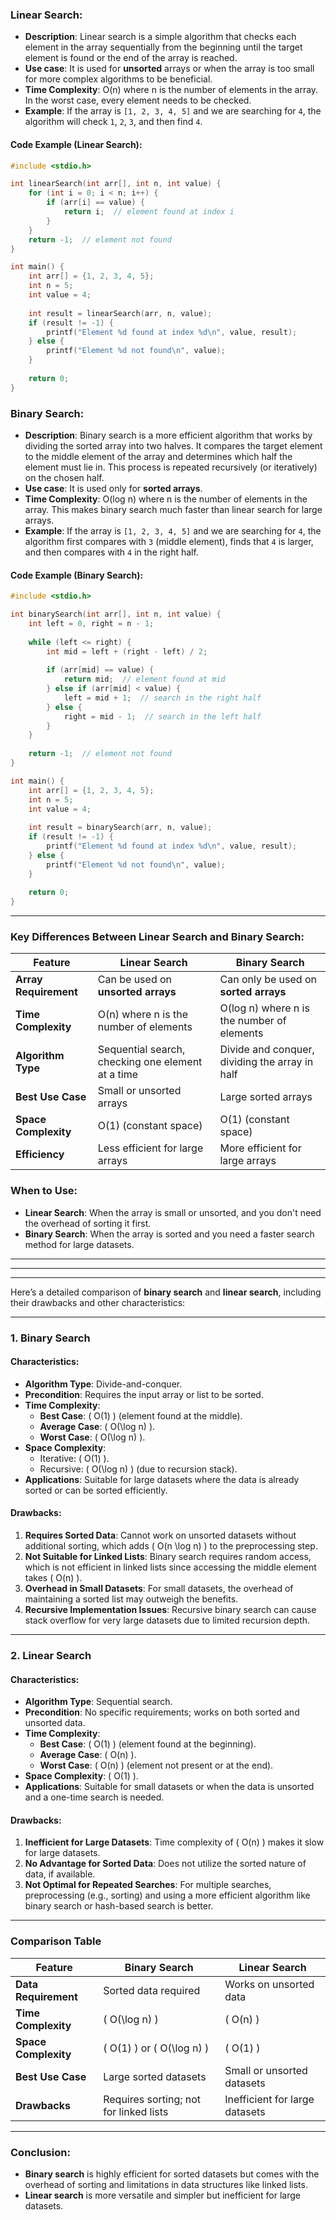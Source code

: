 ### **Linear Search**:
- **Description**: Linear search is a simple algorithm that checks each element in the array sequentially from the beginning until the target element is found or the end of the array is reached.
- **Use case**: It is used for **unsorted** arrays or when the array is too small for more complex algorithms to be beneficial.
- **Time Complexity**: O(n) where n is the number of elements in the array. In the worst case, every element needs to be checked.
- **Example**: If the array is `[1, 2, 3, 4, 5]` and we are searching for `4`, the algorithm will check `1`, `2`, `3`, and then find `4`.

#### Code Example (Linear Search):

```c
#include <stdio.h>

int linearSearch(int arr[], int n, int value) {
    for (int i = 0; i < n; i++) {
        if (arr[i] == value) {
            return i;  // element found at index i
        }
    }
    return -1;  // element not found
}

int main() {
    int arr[] = {1, 2, 3, 4, 5};
    int n = 5;
    int value = 4;
    
    int result = linearSearch(arr, n, value);
    if (result != -1) {
        printf("Element %d found at index %d\n", value, result);
    } else {
        printf("Element %d not found\n", value);
    }
    
    return 0;
}
```

### **Binary Search**:
- **Description**: Binary search is a more efficient algorithm that works by dividing the sorted array into two halves. It compares the target element to the middle element of the array and determines which half the element must lie in. This process is repeated recursively (or iteratively) on the chosen half.
- **Use case**: It is used only for **sorted arrays**.
- **Time Complexity**: O(log n) where n is the number of elements in the array. This makes binary search much faster than linear search for large arrays.
- **Example**: If the array is `[1, 2, 3, 4, 5]` and we are searching for `4`, the algorithm first compares with `3` (middle element), finds that `4` is larger, and then compares with `4` in the right half.

#### Code Example (Binary Search):

```c
#include <stdio.h>

int binarySearch(int arr[], int n, int value) {
    int left = 0, right = n - 1;
    
    while (left <= right) {
        int mid = left + (right - left) / 2;
        
        if (arr[mid] == value) {
            return mid;  // element found at mid
        } else if (arr[mid] < value) {
            left = mid + 1;  // search in the right half
        } else {
            right = mid - 1;  // search in the left half
        }
    }
    
    return -1;  // element not found
}

int main() {
    int arr[] = {1, 2, 3, 4, 5};
    int n = 5;
    int value = 4;
    
    int result = binarySearch(arr, n, value);
    if (result != -1) {
        printf("Element %d found at index %d\n", value, result);
    } else {
        printf("Element %d not found\n", value);
    }
    
    return 0;
}
```

---

### **Key Differences Between Linear Search and Binary Search**:

| Feature                | **Linear Search**                                    | **Binary Search**                                   |
|------------------------|------------------------------------------------------|-----------------------------------------------------|
| **Array Requirement**   | Can be used on **unsorted arrays**                  | Can only be used on **sorted arrays**               |
| **Time Complexity**     | O(n) where n is the number of elements               | O(log n) where n is the number of elements          |
| **Algorithm Type**      | Sequential search, checking one element at a time   | Divide and conquer, dividing the array in half      |
| **Best Use Case**       | Small or unsorted arrays                            | Large sorted arrays                                |
| **Space Complexity**    | O(1) (constant space)                               | O(1) (constant space)                              |
| **Efficiency**          | Less efficient for large arrays                     | More efficient for large arrays                    |

### **When to Use**:
- **Linear Search**: When the array is small or unsorted, and you don't need the overhead of sorting it first.
- **Binary Search**: When the array is sorted and you need a faster search method for large datasets.


---
---
---


Here’s a detailed comparison of **binary search** and **linear search**, including their drawbacks and other characteristics:

---

### **1. Binary Search**
#### Characteristics:
- **Algorithm Type**: Divide-and-conquer.
- **Precondition**: Requires the input array or list to be sorted.
- **Time Complexity**:
  - **Best Case**: \( O(1) \) (element found at the middle).
  - **Average Case**: \( O(\log n) \).
  - **Worst Case**: \( O(\log n) \).
- **Space Complexity**: 
  - Iterative: \( O(1) \).
  - Recursive: \( O(\log n) \) (due to recursion stack).
- **Applications**: Suitable for large datasets where the data is already sorted or can be sorted efficiently.

#### Drawbacks:
1. **Requires Sorted Data**: Cannot work on unsorted datasets without additional sorting, which adds \( O(n \log n) \) to the preprocessing step.
2. **Not Suitable for Linked Lists**: Binary search requires random access, which is not efficient in linked lists since accessing the middle element takes \( O(n) \).
3. **Overhead in Small Datasets**: For small datasets, the overhead of maintaining a sorted list may outweigh the benefits.
4. **Recursive Implementation Issues**: Recursive binary search can cause stack overflow for very large datasets due to limited recursion depth.

---

### **2. Linear Search**
#### Characteristics:
- **Algorithm Type**: Sequential search.
- **Precondition**: No specific requirements; works on both sorted and unsorted data.
- **Time Complexity**:
  - **Best Case**: \( O(1) \) (element found at the beginning).
  - **Average Case**: \( O(n) \).
  - **Worst Case**: \( O(n) \) (element not present or at the end).
- **Space Complexity**: \( O(1) \).
- **Applications**: Suitable for small datasets or when the data is unsorted and a one-time search is needed.

#### Drawbacks:
1. **Inefficient for Large Datasets**: Time complexity of \( O(n) \) makes it slow for large datasets.
2. **No Advantage for Sorted Data**: Does not utilize the sorted nature of data, if available.
3. **Not Optimal for Repeated Searches**: For multiple searches, preprocessing (e.g., sorting) and using a more efficient algorithm like binary search or hash-based search is better.

---

### **Comparison Table**

| Feature                | Binary Search             | Linear Search              |
|------------------------|---------------------------|----------------------------|
| **Data Requirement**   | Sorted data required      | Works on unsorted data     |
| **Time Complexity**    | \( O(\log n) \)           | \( O(n) \)                 |
| **Space Complexity**   | \( O(1) \) or \( O(\log n) \) | \( O(1) \)                 |
| **Best Use Case**       | Large sorted datasets     | Small or unsorted datasets |
| **Drawbacks**          | Requires sorting; not for linked lists | Inefficient for large datasets |

---

### Conclusion:
- **Binary search** is highly efficient for sorted datasets but comes with the overhead of sorting and limitations in data structures like linked lists.
- **Linear search** is more versatile and simpler but inefficient for large datasets.